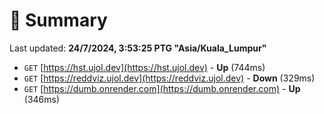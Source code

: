 # 📖 Summary
Last updated: **24/7/2024, 3:53:25 PTG "Asia/Kuala_Lumpur"**

- `GET` [https://hst.ujol.dev](https://hst.ujol.dev) - **Up** (744ms)
- `GET` [https://reddviz.ujol.dev](https://reddviz.ujol.dev) - **Down** (329ms)
- `GET` [https://dumb.onrender.com](https://dumb.onrender.com) - **Up** (346ms)
